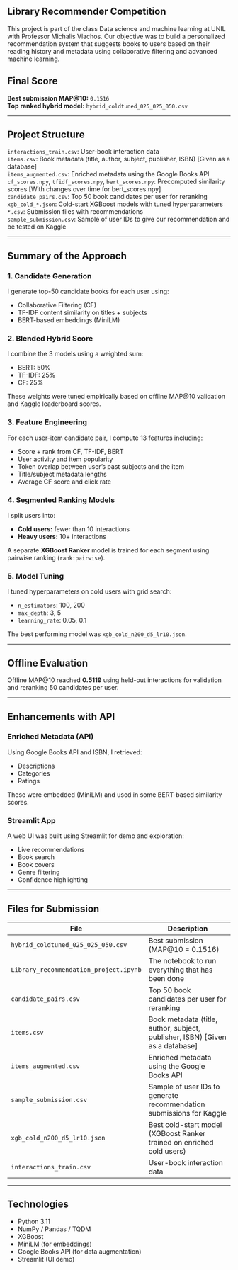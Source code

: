 ## Library Recommender Competition

This project is part of the class Data science and machine learning at UNIL with Professor Michalis Vlachos.
Our objective was to build a personalized recommendation system that suggests books to users based on their reading history and metadata using collaborative filtering and advanced machine learning.

## Final Score

**Best submission MAP@10:** `0.1516`  
**Top ranked hybrid model:** `hybrid_coldtuned_025_025_050.csv`

---

## Project Structure

`interactions_train.csv`: User-book interaction data  
`items.csv`: Book metadata (title, author, subject, publisher, ISBN) [Given as a database]  
`items_augmented.csv`: Enriched metadata using the Google Books API  
`cf_scores.npy`, `tfidf_scores.npy`, `bert_scores.npy`: Precomputed similarity scores [With changes over time for bert_scores.npy]  
`candidate_pairs.csv`: Top 50 book candidates per user for reranking  
`xgb_cold_*.json`: Cold-start XGBoost models with tuned hyperparameters  
`*.csv`: Submission files with recommendations  
`sample_submission.csv`: Sample of user IDs to give our recommendation and be tested on Kaggle  

---

## Summary of the Approach

### 1. **Candidate Generation**
I generate top-50 candidate books for each user using:
- Collaborative Filtering (CF)
- TF-IDF content similarity on titles + subjects
- BERT-based embeddings (MiniLM)

### 2. **Blended Hybrid Score**
I combine the 3 models using a weighted sum:
- BERT: 50%
- TF-IDF: 25%
- CF: 25%

These weights were tuned empirically based on offline MAP@10 validation and Kaggle leaderboard scores.

### 3. **Feature Engineering**
For each user-item candidate pair, I compute 13 features including:
- Score + rank from CF, TF-IDF, BERT
- User activity and item popularity
- Token overlap between user’s past subjects and the item
- Title/subject metadata lengths
- Average CF score and click rate

### 4. **Segmented Ranking Models**
I split users into:
- **Cold users:** fewer than 10 interactions
- **Heavy users:** 10+ interactions

A separate **XGBoost Ranker** model is trained for each segment using pairwise ranking (`rank:pairwise`).

### 5. **Model Tuning**
I tuned hyperparameters on cold users with grid search:
- `n_estimators`: 100, 200
- `max_depth`: 3, 5
- `learning_rate`: 0.05, 0.1

The best performing model was `xgb_cold_n200_d5_lr10.json`.

---

## Offline Evaluation

Offline MAP@10 reached **0.5119** using held-out interactions for validation and reranking 50 candidates per user.

---

## Enhancements with API

### Enriched Metadata (API)
Using Google Books API and ISBN, I retrieved:
- Descriptions
- Categories
- Ratings

These were embedded (MiniLM) and used in some BERT-based similarity scores.

### Streamlit App
A web UI was built using Streamlit for demo and exploration:
- Live recommendations
- Book search
- Book covers
- Genre filtering
- Confidence highlighting

---

## Files for Submission

| File                                 | Description                                                                 |
|--------------------------------------|-----------------------------------------------------------------------------|
| `hybrid_coldtuned_025_025_050.csv`  | Best submission (MAP@10 = 0.1516)                                           |
| `Library_recommendation_project.ipynb` | The notebook to run everything that has been done                         |
| `candidate_pairs.csv`               | Top 50 book candidates per user for reranking                              |
| `items.csv`                         | Book metadata (title, author, subject, publisher, ISBN) [Given as a database] |
| `items_augmented.csv`              | Enriched metadata using the Google Books API                               |
| `sample_submission.csv`            | Sample of user IDs to generate recommendation submissions for Kaggle        |
| `xgb_cold_n200_d5_lr10.json`       | Best cold-start model (XGBoost Ranker trained on enriched cold users)      |
| `interactions_train.csv`           | User-book interaction data                                                  |

---

## Technologies

- Python 3.11
- NumPy / Pandas / TQDM
- XGBoost
- MiniLM (for embeddings)
- Google Books API (for data augmentation)
- Streamlit (UI demo)
